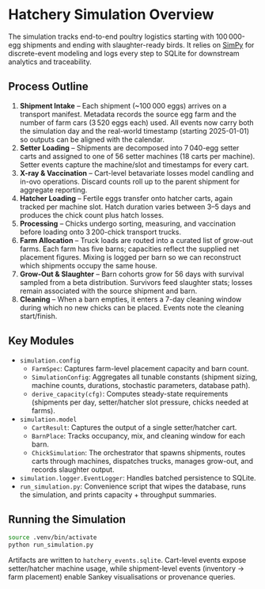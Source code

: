 # Hatchery Simulation Overview

The simulation tracks end-to-end poultry logistics starting with 100 000-egg shipments and ending with slaughter-ready birds. It relies on [SimPy](https://simpy.readthedocs.io/) for discrete-event modeling and logs every step to SQLite for downstream analytics and traceability.

## Process Outline

1. **Shipment Intake** – Each shipment (~100 000 eggs) arrives on a transport manifest. Metadata records the source egg farm and the number of farm cars (3 520 eggs each) used. All events now carry both the simulation day and the real-world timestamp (starting 2025-01-01) so outputs can be aligned with the calendar.
2. **Setter Loading** – Shipments are decomposed into 7 040-egg setter carts and assigned to one of 56 setter machines (18 carts per machine). Setter events capture the machine/slot and timestamps for every cart.
3. **X-ray & Vaccination** – Cart-level betavariate losses model candling and in-ovo operations. Discard counts roll up to the parent shipment for aggregate reporting.
4. **Hatcher Loading** – Fertile eggs transfer onto hatcher carts, again tracked per machine slot. Hatch duration varies between 3–5 days and produces the chick count plus hatch losses.
5. **Processing** – Chicks undergo sorting, measuring, and vaccination before loading onto 3 200-chick transport trucks.
6. **Farm Allocation** – Truck loads are routed into a curated list of grow-out farms. Each farm has five barns; capacities reflect the supplied net placement figures. Mixing is logged per barn so we can reconstruct which shipments occupy the same house.
7. **Grow-Out & Slaughter** – Barn cohorts grow for 56 days with survival sampled from a beta distribution. Survivors feed slaughter stats; losses remain associated with the source shipment and barn.
8. **Cleaning** – When a barn empties, it enters a 7-day cleaning window during which no new chicks can be placed. Events note the cleaning start/finish.

## Key Modules

- `simulation.config`
  - `FarmSpec`: Captures farm-level placement capacity and barn count.
  - `SimulationConfig`: Aggregates all tunable constants (shipment sizing, machine counts, durations, stochastic parameters, database path).
  - `derive_capacity(cfg)`: Computes steady-state requirements (shipments per day, setter/hatcher slot pressure, chicks needed at farms).
- `simulation.model`
  - `CartResult`: Captures the output of a single setter/hatcher cart.
  - `BarnPlace`: Tracks occupancy, mix, and cleaning window for each barn.
  - `ChickSimulation`: The orchestrator that spawns shipments, routes carts through machines, dispatches trucks, manages grow-out, and records slaughter output.
- `simulation.logger.EventLogger`: Handles batched persistence to SQLite.
- `run_simulation.py`: Convenience script that wipes the database, runs the simulation, and prints capacity + throughput summaries.

## Running the Simulation

```bash
source .venv/bin/activate
python run_simulation.py
```

Artifacts are written to `hatchery_events.sqlite`. Cart-level events expose setter/hatcher machine usage, while shipment-level events (inventory → farm placement) enable Sankey visualisations or provenance queries.
